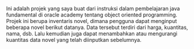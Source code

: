Ini adalah projek yang saya buat dari instruksi dalam pembelajaran java fundamental di oracle academy tentang object oriented programming.
Projek ini berupa inventaris novel, dimana pengguna dapat menginput beberapa novel berikut datanya. 
Data tersebut terdiri dari harga, kuantitas, nama, dsb. 
Lalu kemudian juga dapat menambahkan atau mengurangi kuantitas data novel yang telah diinputkan sebelumnya.
